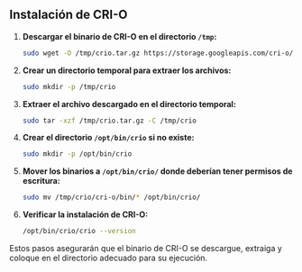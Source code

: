 ## Instalación de CRI-O

1. **Descargar el binario de CRI-O en el directorio `/tmp`:**

    ```bash
    sudo wget -O /tmp/crio.tar.gz https://storage.googleapis.com/cri-o/artifacts/cri-o.amd64.v1.30.3.tar.gz
    ```

2. **Crear un directorio temporal para extraer los archivos:**

    ```bash
    sudo mkdir -p /tmp/crio
    ```

3. **Extraer el archivo descargado en el directorio temporal:**

    ```bash
    sudo tar -xzf /tmp/crio.tar.gz -C /tmp/crio
    ```

4. **Crear el directorio `/opt/bin/crio` si no existe:**

    ```bash
    sudo mkdir -p /opt/bin/crio
    ```

5. **Mover los binarios a `/opt/bin/crio/` donde deberían tener permisos de escritura:**

    ```bash
    sudo mv /tmp/crio/cri-o/bin/* /opt/bin/crio/
    ```

6. **Verificar la instalación de CRI-O:**

    ```bash
    /opt/bin/crio/crio --version
    ```

Estos pasos asegurarán que el binario de CRI-O se descargue, extraiga y coloque en el directorio adecuado para su ejecución.
